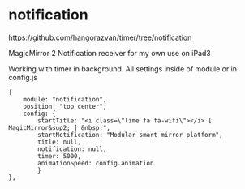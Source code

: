 # notification

https://github.com/hangorazvan/timer/tree/notification

MagicMirror 2 Notification receiver for my own use on iPad3

Working with timer in background.
All settings inside of module or in config.js

	{
		module: "notification",
		position: "top_center",
		config: {
			startTitle: "<i class=\"lime fa fa-wifi\"></i> [ MagicMirror&sup2; ] &nbsp;",
			startNotification: "Modular smart mirror platform",
			title: null,
			notification: null,
			timer: 5000,
			animationSpeed: config.animation
			}
	},